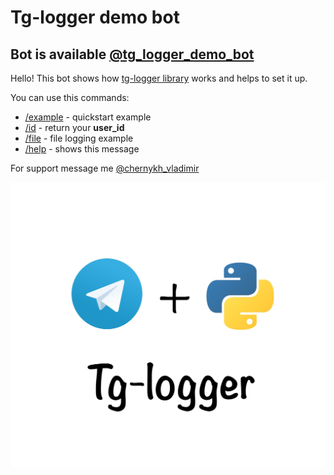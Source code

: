 #  Tg-logger demo bot
## Bot is available [@tg_logger_demo_bot](https://t.me/tg_logger_demo_bot)

Hello! This bot shows how [tg-logger library](https://github.com/otter18/tg_logger) works and helps to set it up.

You can use this commands:
- [/example](tg://msg?text=%2Fexample&to=tg_logger_demo_bot) - quickstart example
- [/id](tg://msg?text=%2Fid&to=tg_logger_demo_bot) - return your **user_id**
- [/file](tg://msg?text=%2Ffile&to=tg_logger_demo_bot) - file logging example
- [/help](tg://msg?text=%2Fhelp&to=tg_logger_demo_bot) - shows this message

For support message me [@chernykh_vladimir](http://t.me/chernykh_vladimir)

![logo](https://raw.githubusercontent.com/otter18/tg-logger-demo-bot/main/img/logo.jpg)